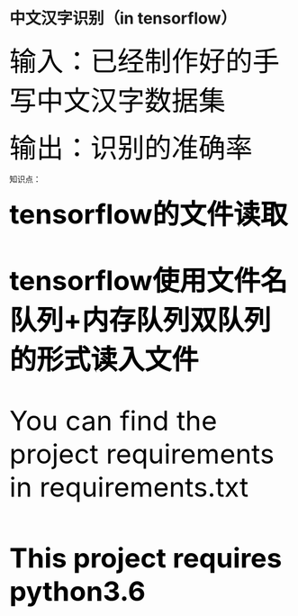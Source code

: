 # 中文汉字识别（in tensorflow）

<font size="20" color="black">输入：已经制作好的手写中文汉字数据集</font>

<font size="20" color="black">输出：识别的准确率</font>

知识点：

<font size="20" color="black">**tensorflow的文件读取**

<font size="20" color="black">**tensorflow使用文件名队列+内存队列双队列的形式读入文件**


You can find the project requirements in requirements.txt

#### This project requires python3.6
